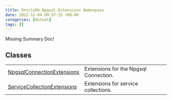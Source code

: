 ```yaml
---
title: EntityDb.Npgsql.Extensions Namespace
date: 2022-12-04 09:57:15 +00:00
categories: [dotnet]
tags: []
---
```


Missing Summary Doc!
## Classes
<table><tr><td><!--/posts/dotnet-entitydb-npgsql-extensions-npgsqlconnectionextensions--><a href='#'>NpgsqlConnectionExtensions</a></td><td>
Extensions for the Npgsql Connection.
</td></tr><tr><td><!--/posts/dotnet-entitydb-npgsql-extensions-servicecollectionextensions--><a href='#'>ServiceCollectionExtensions</a></td><td>
Extensions for service collections.
</td></tr></table>
